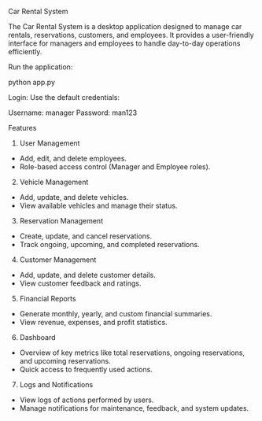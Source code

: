  Car Rental System

The Car Rental System is a desktop application designed to manage car rentals, reservations, customers, and employees. It provides a user-friendly interface for managers and employees to handle day-to-day operations efficiently.

Run the application:

python app.py

Login: Use the default credentials:

Username: manager
Password: man123


Features

 1. User Management
- Add, edit, and delete employees.
- Role-based access control (Manager and Employee roles).

 2. Vehicle Management
- Add, update, and delete vehicles.
- View available vehicles and manage their status.

 3. Reservation Management
- Create, update, and cancel reservations.
- Track ongoing, upcoming, and completed reservations.

 4. Customer Management
- Add, update, and delete customer details.
- View customer feedback and ratings.

 5. Financial Reports
- Generate monthly, yearly, and custom financial summaries.
- View revenue, expenses, and profit statistics.

 6. Dashboard
- Overview of key metrics like total reservations, ongoing reservations, and upcoming reservations.
- Quick access to frequently used actions.

 7. Logs and Notifications
- View logs of actions performed by users.
- Manage notifications for maintenance, feedback, and system updates.

